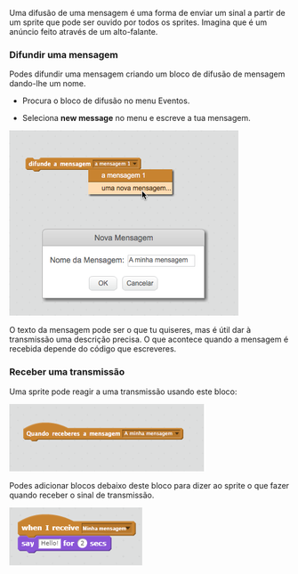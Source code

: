 Uma difusão de uma mensagem é uma forma de enviar um sinal a partir de um sprite que pode ser ouvido por todos os sprites. Imagina que é um anúncio feito através de um alto-falante.

### Difundir uma mensagem

Podes difundir uma mensagem criando um bloco de difusão de mensagem dando-lhe um nome.

+ Procura o bloco de difusão no menu Eventos.

+ Seleciona **new message** no menu e escreve a tua mensagem.

![Criar uma transmissão](images/create-a-broadcast.png)

O texto da mensagem pode ser o que tu quiseres, mas é útil dar à transmissão uma descrição precisa. O que acontece quando a mensagem é recebida depende do código que escreveres.

### Receber uma transmissão

Uma sprite pode reagir a uma transmissão usando este bloco:

![Receber uma transmissão](images/receive-a-broadcast.png)

Podes adicionar blocos debaixo deste bloco para dizer ao sprite o que fazer quando receber o sinal de transmissão.

![Receber um exemplo](images/receive-example.png)